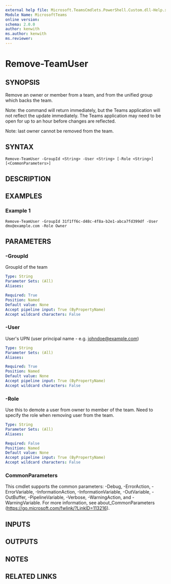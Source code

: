 ```yaml
---
external help file: Microsoft.TeamsCmdlets.PowerShell.Custom.dll-Help.xml
Module Name: MicrosoftTeams
online version:
schema: 2.0.0
author: kenwith
ms.author: kenwith
ms.reviewer:
---
```


# Remove-TeamUser

## SYNOPSIS

Remove an owner or member from a team, and from the unified group which backs the team.

Note: the command will return immediately, but the Teams application will not reflect the update immediately.
The Teams application may need to be open for up to an hour before changes are reflected.

Note: last owner cannot be removed from the team.

## SYNTAX

```
Remove-TeamUser -GroupId <String> -User <String> [-Role <String>] [<CommonParameters>]
```

## DESCRIPTION

## EXAMPLES

### Example 1
```
Remove-TeamUser -GroupId 31f1ff6c-d48c-4f8a-b2e1-abca7fd399df -User dmx@example.com -Role Owner
```

## PARAMETERS

### -GroupId
GroupId of the team

```yaml
Type: String
Parameter Sets: (All)
Aliases:

Required: True
Position: Named
Default value: None
Accept pipeline input: True (ByPropertyName)
Accept wildcard characters: False
```

### -User
User's UPN (user principal name - e.g.
johndoe@example.com)

```yaml
Type: String
Parameter Sets: (All)
Aliases:

Required: True
Position: Named
Default value: None
Accept pipeline input: True (ByPropertyName)
Accept wildcard characters: False
```

### -Role
Use this to demote a user from owner to member of the team. Need to specify the role when removing user from the team.

```yaml
Type: String
Parameter Sets: (All)
Aliases:

Required: False
Position: Named
Default value: None
Accept pipeline input: True (ByPropertyName)
Accept wildcard characters: False
```

### CommonParameters
This cmdlet supports the common parameters: -Debug, -ErrorAction, -ErrorVariable, -InformationAction, -InformationVariable, -OutVariable, -OutBuffer, -PipelineVariable, -Verbose, -WarningAction, and -WarningVariable.
For more information, see about_CommonParameters (https://go.microsoft.com/fwlink/?LinkID=113216).

## INPUTS

## OUTPUTS

## NOTES

## RELATED LINKS
